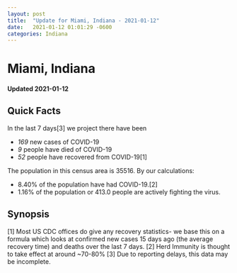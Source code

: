 ```yaml
---
layout: post
title:  "Update for Miami, Indiana - 2021-01-12"
date:   2021-01-12 01:01:29 -0600
categories: Indiana
---
```


# Miami, Indiana
#### Updated 2021-01-12

## Quick Facts

In the last 7 days[3] we project there have been
- *169* new cases of COVID-19
- *9* people have died of COVID-19
- *52* people have recovered from COVID-19[1]

The population in this census area is 35516. By our calculations:
- 8.40% of the population have had COVID-19.[2]
- 1.16% of the population or 413.0 people are actively fighting the virus.

## Synopsis




[1] Most US CDC offices do give any recovery statistics- we base this on a formula which looks at confirmed new cases
15 days ago (the average recovery time) and deaths over the last 7 days.
[2] Herd Immunity is thought to take effect at around ~70-80%
[3] Due to reporting delays, this data may be incomplete. 
    